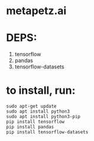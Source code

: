 # metapetz.ai

# DEPS:

1. tensorflow
2. pandas
3. tensorflow-datasets

# to install, run:

```
sudo apt-get update
sudo apt install python3
sudo apt install python3-pip
pip install tensorflow
pip install pandas
pip install tensorflow-datasets
```
